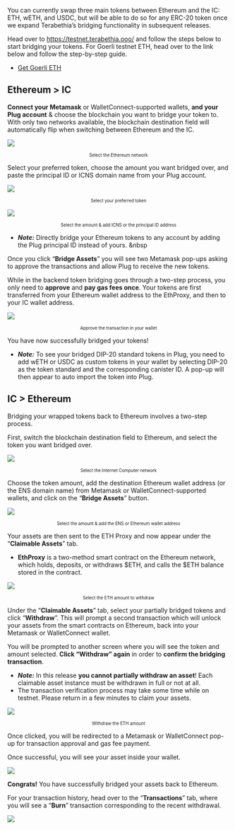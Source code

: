 You can currently swap three main tokens between Ethereum and the IC: ETH, wETH, and USDC, but will be able to do so for any ERC-20 token once we expand Terabethia’s bridging functionality in subsequent releases.

Head over to https://testnet.terabethia.ooo/ and follow the steps below to start bridging your tokens. For Goerli testnet ETH, head over to the link below and follow the step-by-step guide.

  * [Get Goerli ETH](https://goerlifaucet.com/)

## Ethereum > IC
**Connect your Metamask** or WalletConnect-supported wallets, **and your Plug account** & choose the blockchain you want to bridge your token to. With only two networks available, the blockchain destination field will automatically flip when switching between Ethereum and the IC.

![](../imgs/eth-ic-network-selector.png)

<center><sub><sup>Select the Ethereum network</sub></sup></center>

Select your preferred token, choose the amount you want bridged over, and paste the principal ID or ICNS domain name from your Plug account.

![](../imgs/asset-selection.png)

<center><sub><sup>Select your preferred token</sub></sup></center>

![](../imgs/eth-amount-selection.png)

<center><sub><sup>Select the amount & add ICNS or the principal ID address</sub></sup></center>

- ***Note:*** Directly bridge your Ethereum tokens to any account by adding the Plug principal ID instead of yours.
&nbsp

Once you click “**Bridge Assets**” you will see two Metamask pop-ups asking to approve the transactions and allow Plug to receive the new tokens. 

While in the backend token bridging goes through a two-step process, you only need to **approve** and **pay gas fees once**. Your tokens are first transferred from your Ethereum wallet address to the EthProxy, and then to your IC wallet address.

![](../imgs/brdige-metamask-popup.png)

<center><sub><sup>Approve the transaction in your wallet</sub></sup></center>

You have now successfully bridged your tokens!

- ***Note:*** To see your bridged DIP-20 standard tokens in Plug, you need to add wETH or USDC as custom tokens in your wallet by selecting DIP-20 as the token standard and the corresponding canister ID. A pop-up will then appear to auto import the token into Plug.




## IC > Ethereum

Bridging your wrapped tokens back to Ethereum involves a two-step process.

First, switch the blockchain destination field to Ethereum, and select the token you want bridged over. 

![](../imgs/ic-eth-network-selector.png)

<center><sub><sup>Select the Internet Computer network</sub></sup></center>

Choose the token amount, add the destination Ethereum wallet address (or the ENS domain name) from Metamask or WalletConnect-supported wallets, and click on the “**Bridge Assets**” button.

![](../imgs/ic-amount-selection.png)

<center><sub><sup>Select the amount & add the ENS or Ethereum wallet address</sub></sup></center>


Your assets are then sent to the ETH Proxy and now appear under the “**Claimable Assets**” tab. 

- ****EthProxy**** is a two-method smart contract on the Ethereum network, which holds, deposits, or withdraws $ETH, and calls the $ETH balance stored in the contract.

![](../imgs/claimable-assets-tab.png)

<center><sub><sup>Select the ETH amount to withdraw</sub></sup></center>

Under the “**Claimable Assets**” tab, select your partially bridged tokens and click “**Withdraw**”. This will prompt a second transaction which will unlock your assets from the smart contracts on Ethereum, back into your Metamask or WalletConnect wallet. 

You will be prompted to another screen where you will see the token and amount selected. **Click “Withdraw” again** in order to **confirm the bridging transaction**.

- ***Note:***  In this release **you cannot partially withdraw an asset**! Each claimable asset instance must be withdrawn in full or not at all.
- The transaction verification process may take some time while on testnet. Please return in a few minutes to claim your assets.

![](../imgs/withdraw-step-2.png)


<center><sub><sup>Withdraw the ETH amount</sub></sup></center>

Once clicked, you will be redirected to a Metamask or WalletConnect pop-up for transaction approval and gas fee payment.

Once successful, you will see your asset inside your wallet.

![](../imgs/Withdraw-to-eth-metamask-Pop-up.png)

**Congrats!** You have successfully bridged your assets back to Ethereum.

For your transaction history, head over to the “**Transactions**” tab, where you will see a “**Burn**” transaction corresponding to the recent withdrawal.

![](../imgs/transaction-tab-burn.png)

